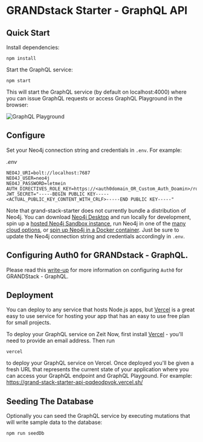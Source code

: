 # GRANDstack Starter - GraphQL API

## Quick Start

Install dependencies:

```
npm install
```

Start the GraphQL service:

```
npm start
```

This will start the GraphQL service (by default on localhost:4000) where you can issue GraphQL requests or access GraphQL Playground in the browser:

![GraphQL Playground](img/graphql-playgroundwebp)

## Configure

Set your Neo4j connection string and credentials in `.env`. For example:

_.env_

```
NEO4J_URI=bolt://localhost:7687
NEO4J_USER=neo4j
NEO4J_PASSWORD=letmein
AUTH_DIRECTIVES_ROLE_KEY=https://<auth0domain_OR_Custom_Auth_Doamin>/role
JWT_SECRET="-----BEGIN PUBLIC KEY-----<ACTUAL_PUBLIC_KEY_CONTENT_WITH_CRLF>-----END PUBLIC KEY-----"
```

Note that grand-stack-starter does not currently bundle a distribution of Neo4j. You can download [Neo4j Desktop](https://neo4j.com/download/) and run locally for development, spin up a [hosted Neo4j Sandbox instance](https://neo4j.com/download/), run Neo4j in one of the [many cloud options](https://neo4j.com/developer/guide-cloud-deployment/), or [spin up Neo4j in a Docker container](https://neo4j.com/developer/docker/). Just be sure to update the Neo4j connection string and credentials accordingly in `.env`.

## Configuring Auth0 for GRANDstack - GraphQL.

Please read this [write-up](auth0-howto.md) for more information on configuring `Auth0` for GRANDStack - GraphQL.

## Deployment

You can deploy to any service that hosts Node.js apps, but [Vercel](https://vercel.com/home) is a great easy to use service for hosting your app that has an easy to use free plan for small projects.

To deploy your GraphQL service on Zeit Now, first install [Vercel](https://vercel.com/download) - you'll need to provide an email address. Then run

```
vercel
```

to deploy your GraphQL service on Vercel. Once deployed you'll be given a fresh URL that represents the current state of your application where you can access your GraphQL endpoint and GraphQL Playgound. For example: https://grand-stack-starter-api-pqdeodpvok.vercel.sh/

## Seeding The Database

Optionally you can seed the GraphQL service by executing mutations that will write sample data to the database:

```
npm run seedDb
```

